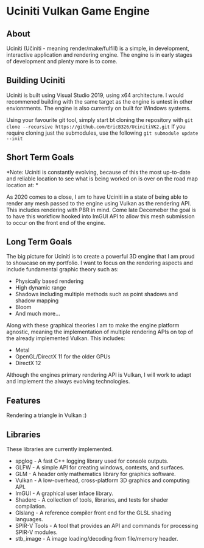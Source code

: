 # Uciniti Vulkan Game Engine

## About
Uciniti (Učiniti - meaning render/make/fulfill) is a simple, in development, interactive application and rendering engine. The engine is in early stages of development and plenty more is to come.

## Building Uciniti
Uciniti is built using Visual Studio 2019, using x64 architecture. I would recommened building with the same target as the engine is untest in other envionrments. The engine is also currently on built for Windows systems.

Using your favourite git tool, simply start bt cloning the repository with `git clone --recursive https://github.com/EricB326/UcinitiVK2.git`
If you require cloning just the submodules, use the following `git submodule update --init`

## Short Term Goals
*Note: Uciniti is constantly evolving, because of this the most up-to-date and reliable location to see what is being worked on is over on the road map location at: *

As 2020 comes to a close, I am to have Uciniti in a state of being able to render any mesh passed to the engine using Vulkan as the rendering API. This includes rendering with PBR in mind.
Come late Decemeber the goal is to have this workflow hooked into ImGUI API to allow this mesh submission to occur on the front end of the engine.

## Long Term Goals
The big picture for Uciniti is to create a powerful 3D engine that I am proud to showcase on my portfolio. I want to focus on the rendering aspects and include fundamental graphic theory such as:

- Physically based rendering
- High dynamic range
- Shadows including multiple methods such as point shadows and shadow mapping
- Bloom
- And much more...

Along with these graphical theories I am to make the engine platform agnostic, meaning the implementation of multiple rendering APIs on top of the already implemented Vulkan. This includes:

- Metal
- OpenGL/DirectX 11 for the older GPUs
- DirectX 12

Although the engines primary rendering API is Vulkan, I will work to adapt and implement the always evolving technologies.

## Features
Rendering a triangle in Vulkan :)

## Libraries
These libraries are currently implemented.
* spglog - A fast C++ logging library used for console outputs.
* GLFW - A simple API for creating windows, contexts, and surfaces.
* GLM - A header only mathematics library for graphics software.
* Vulkan - A low-overhead, cross-platform 3D graphics and computing API.
* ImGUI - A graphical user inface library.
* Shaderc - A collection of tools, libraries, and tests for shader compilation.
* Glslang - A reference compiler front end for the GLSL shading languages.
* SPIR-V Tools - A tool that provides an API and commands for processing SPIR-V modules.
* stb_image - A image loading/decoding from file/memory header.

